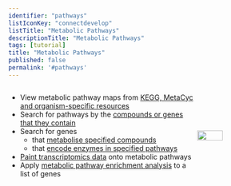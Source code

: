 ```yaml
---
identifier: "pathways"
listIconKey: "connectdevelop"
listTitle: "Metabolic Pathways"
descriptionTitle: "Metabolic Pathways"
tags: [tutorial]
title: "Metabolic Pathways"
published: false
permalink: '#pathways'
---
```

<div style="display: flex; justify-content: center; align-items: center; max-width: 600px; margin-auto;">  
  <ul>
    <li>View metabolic pathway maps from <a href="#">KEGG, MetaCyc and organism-specific resources</a></li>
    <li>Search for pathways by the <a href="#">compounds or genes that they contain</a></li>
    <li>
      Search for genes
      <ul>
        <li>that <a href="#">metabolise specified compounds</a></li>
        <li>that <a href="#">encode enzymes in specified pathways</a></li>
      </ul>
    </li>
    <li><a href="#">Paint transcriptomics data</a> onto metabolic pathways</li>
    <li>Apply <a href="#">metabolic pathway enrichment analysis</a> to a list of genes</li>
  </ul>
  <img style="width: 40%;" src="{{ "/assets/images/resources_tools/pathways.png" | absolute_url }}"/>
</div>

